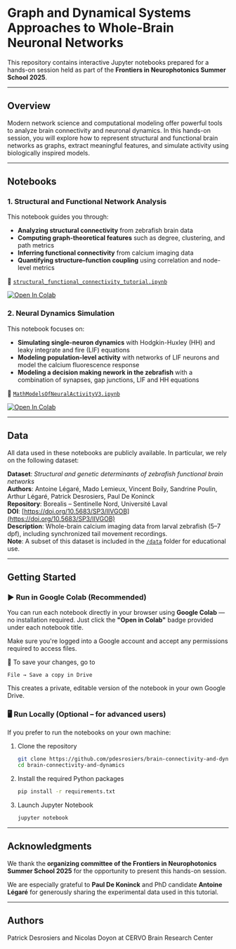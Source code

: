 # Graph and Dynamical Systems Approaches to Whole-Brain Neuronal Networks

This repository contains interactive Jupyter notebooks prepared for a hands-on session held as part of the **Frontiers in Neurophotonics Summer School 2025**.

---
## Overview

Modern network science and computational modeling offer powerful tools to analyze brain connectivity and neuronal dynamics. In this hands-on session, you will explore how to represent structural and functional brain networks as graphs, extract meaningful features, and simulate activity using biologically inspired models.

---
## Notebooks

### 1. Structural and Functional Network Analysis

This notebook guides you through:

- **Analyzing structural connectivity** from zebrafish brain data  
- **Computing graph-theoretical features** such as degree, clustering, and path metrics  
- **Inferring functional connectivity** from calcium imaging data  
- **Quantifying structure–function coupling** using correlation and node-level metrics

📁 [`structural_functional_connectivity_tutorial.ipynb`](https://github.com/pdesrosiers/brain-connectivity-and-dynamics/blob/main/notebooks/structural_functional_connectivity_tutorial.ipynb)
  
<a target="_blank" href="https://colab.research.google.com/github/pdesrosiers/brain-connectivity-and-dynamics/blob/main/notebooks/structural_functional_connectivity_tutorial.ipynb"> <img src="https://colab.research.google.com/assets/colab-badge.svg" alt="Open In Colab"/>
</a>


### 2. Neural Dynamics Simulation

This notebook focuses on:

- **Simulating single-neuron dynamics** with Hodgkin-Huxley (HH) and leaky integrate and fire (LIF) equations  
- **Modeling population-level activity** with networks of LIF neurons and model the calcium fluorescence response
- **Modeling a decision making nework in the zebrafish** with a combination of synapses, gap junctions, LIF and HH equations

📁  [`MathModelsOfNeuralActivityV3.ipynb`](https://github.com/pdesrosiers/brain-connectivity-and-dynamics/blob/main/notebooks/MathModelsOfNeuralActivityV3.ipynb)
 
<a target="_blank" href="https://colab.research.google.com/github/pdesrosiers/brain-connectivity-and-dynamics/blob/main/notebooks/MathModelsOfNeuralActivityV3.ipynb">  <img src="https://colab.research.google.com/assets/colab-badge.svg" alt="Open In Colab"/>
</a>


---
## Data


All data used in these notebooks are publicly available. In particular, we rely on the following dataset:

**Dataset**: *Structural and genetic determinants of zebrafish functional brain networks*  
**Authors**: Antoine Légaré, Mado Lemieux, Vincent Boily, Sandrine Poulin, Arthur Légaré, Patrick Desrosiers, Paul De Koninck  
**Repository**: Borealis – Sentinelle Nord, Université Laval  
**DOI**: [https://doi.org/10.5683/SP3/IIVGOB](https://doi.org/10.5683/SP3/IIVGOB)  
**Description**: Whole-brain calcium imaging data from larval zebrafish (5–7 dpf), including synchronized tail movement recordings.  
**Note**: A subset of this dataset is included in the [`/data`](./data/) folder for educational use.


---

## Getting Started

### ▶️ Run in Google Colab (Recommended)

You can run each notebook directly in your browser using **Google Colab** — no installation required. Just click the **"Open in Colab"** badge provided under each notebook title.

Make sure you're logged into a Google account and accept any permissions required to access files.

💾 To save your changes, go to

```File → Save a copy in Drive```

This creates a private, editable version of the notebook in your own Google Drive.

### 🖥️ Run Locally (Optional – for advanced users)

If you prefer to run the notebooks on your own machine:

1. Clone the repository 

	```bash
   git clone https://github.com/pdesrosiers/brain-connectivity-and-dynamics
   cd brain-connectivity-and-dynamics
   ```
	
2.	Install the required Python packages

	```bash
	pip install -r requirements.txt
	```
	
3. Launch Jupyter Notebook

	```bash 
	jupyter notebook
	```

---
## Acknowledgments
We thank the **organizing committee of the Frontiers in Neurophotonics Summer School 2025** for the opportunity to present this hands-on session.

We are especially grateful to **Paul De Koninck** and PhD candidate **Antoine Légaré** for generously sharing the experimental data used in this tutorial.

---

## Authors

Patrick Desrosiers and Nicolas Doyon at CERVO Brain Research Center
